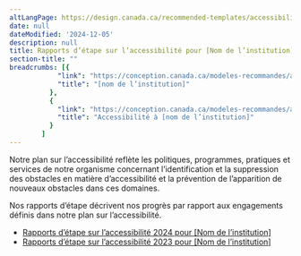 ```yaml
---
altLangPage: https://design.canada.ca/recommended-templates/accessibility/progress-reports-landing.html
date: null
dateModified: '2024-12-05'
description: null
title: Rapports d’étape sur l’accessibilité pour [Nom de l’institution]
section-title: ""
breadcrumbs: [{
            "link": "https://conception.canada.ca/modeles-recommandes/accessibilite/accueil-rapports-etape.html#",
            "title": "[nom de l’institution]"
          },
          {
            "link": "https://conception.canada.ca/modeles-recommandes/accessibilite/accessibilite.html",
            "title": "Accessibilité à [nom de l’institution]"
          }
        ]
---
```


<p>Notre plan sur l’accessibilité reflète les politiques, programmes, pratiques et services de notre organisme concernant l’identification et la suppression des obstacles en matière d’accessibilité et la prévention de l’apparition de nouveaux obstacles dans ces domaines.</p>

<p>Nos rapports d’étape décrivent nos progrès par rapport aux engagements définis dans notre plan sur l’accessibilité.</p>

<ul>
    <li><a href="rapport-etape.html">Rapports d’étape sur l’accessibilité 2024 pour [Nom de l’institution]</a></li>
    <li><a href="rapport-etape.html">Rapports d’étape sur l’accessibilité 2023 pour [Nom de l’institution]</a></li>
<ul>
